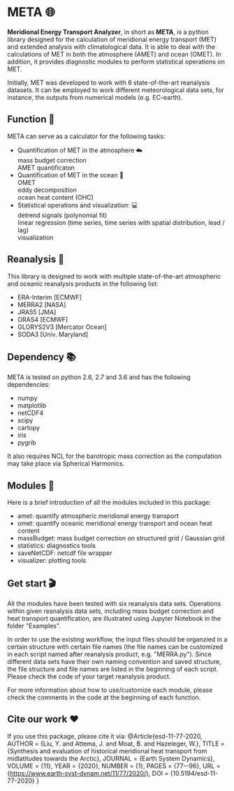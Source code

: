 # META :globe_with_meridians:
**Meridional Energy Transport Analyzer**, in short as **META**, is a python library designed for the calculation of meridional energy transport (MET) and extended analysis with climatological data. It is able to deal with the calculations of MET in both the atmosphere (AMET) and ocean (OMET). In addition, it provides diagnostic modules to perform statistical operations on MET.<br/>

Initially, MET was developed to work with 6 state-of-the-art reanalysis datasets. It can be employed to work different meteorological data sets, for instance, the outputs from numerical models (e.g. EC-earth). <br />

## Function :dart:
META can serve as a calculator for the following tasks: <br>
* Quantification of MET in the atmosphere :cloud: <br>
   mass budget correction <br>
   AMET quantificaton <br>
* Quantification of MET in the ocean :ocean: <br>
   OMET <br>
   eddy decomposition <br>
   ocean heat content (OHC) <br>
* Statistical operations and visualization: :computer: <br>
   detrend signals (polynomial fit) <br>
   linear regression (time series, time series with spatial distribution, lead / lag) <br>
   visualization <br>


## Reanalysis :satellite:
This library is designed to work with multiple state-of-the-art atmospheric and oceanic reanalysis products in the following list: <br>
* ERA-Interim     [ECMWF] <br>
* MERRA2          [NASA]  <br>
* JRA55           [JMA]  <br>
* ORAS4           [ECMWF] <br>
* GLORYS2V3       [Mercator Ocean] <br>
* SODA3           [Univ. Maryland] <br>

## Dependency :books:
META is tested on python 2.6, 2.7 and 3.6 and has the following dependencies:
* numpy
* matplotlib
* netCDF4
* scipy
* cartopy
* iris
* pygrib

It also requires NCL for the barotropic mass correction as the computation may take place via Spherical Harmonics.

## Modules :floppy_disk:
Here is a brief introduction of all the modules included in this package:
* amet: quantify atmospheric meridional energy transport
* omet: quantify oceanic meridional energy transport and ocean heat content
* massBudget: mass budget correction on structured grid / Gaussian grid
* statistics: diagnostics tools
* saveNetCDF: netcdf file wrapper
* visualizer: plotting tools

## Get start :clapper:
All the modules have been tested with six reanalysis data sets. Operations within given reanalysis data sets, including mass budget correction and heat transport quantification, are illustrated using Jupyter Notebook in the folder "Examples". <br> 

In order to use the existing workflow, the input files should be organzied in a certain structure with certain file names (the file names can be customized in each script named after reanalysis product, e.g. "MERRA.py"). Since different data sets have their own naming convention and saved structure, the file structure and file names are listed in the beginning of each script. Please check the code of your target reanalysis product.<br>

For more information about how to use/customize each module, please check the comments in the code at the beginning of each function. <br>

## Cite our work :heart:
If you use this package, please cite it via:
@Article{esd-11-77-2020,
AUTHOR = {Liu, Y. and Attema, J. and Moat, B. and Hazeleger, W.},
TITLE = {Synthesis and evaluation of historical meridional heat transport from midlatitudes towards the Arctic},
JOURNAL = {Earth System Dynamics},
VOLUME = {11},
YEAR = {2020},
NUMBER = {1},
PAGES = {77--96},
URL = {https://www.earth-syst-dynam.net/11/77/2020/},
DOI = {10.5194/esd-11-77-2020}
}
